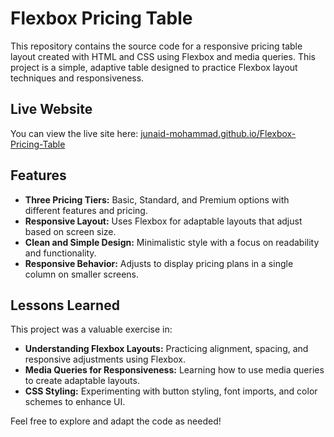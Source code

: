 # Flexbox Pricing Table

This repository contains the source code for a responsive pricing table layout created with HTML and CSS using Flexbox and media queries. This project is a simple, adaptive table designed to practice Flexbox layout techniques and responsiveness.

## Live Website

You can view the live site here: [junaid-mohammad.github.io/Flexbox-Pricing-Table](https://junaid-mohammad.github.io/Flexbox-Pricing-Table/)

## Features

- **Three Pricing Tiers:** Basic, Standard, and Premium options with different features and pricing.
- **Responsive Layout:** Uses Flexbox for adaptable layouts that adjust based on screen size.
- **Clean and Simple Design:** Minimalistic style with a focus on readability and functionality.
- **Responsive Behavior:** Adjusts to display pricing plans in a single column on smaller screens.

## Lessons Learned

This project was a valuable exercise in:

- **Understanding Flexbox Layouts:** Practicing alignment, spacing, and responsive adjustments using Flexbox.
- **Media Queries for Responsiveness:** Learning how to use media queries to create adaptable layouts.
- **CSS Styling:** Experimenting with button styling, font imports, and color schemes to enhance UI.

Feel free to explore and adapt the code as needed!
